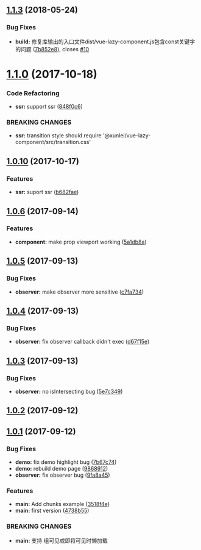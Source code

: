 <a name="1.1.3"></a>
## [1.1.3](https://github.com/xunleif2e/vue-lazy-component/compare/v1.1.2...v1.1.3) (2018-05-24)


### Bug Fixes

* **build:** 修复库输出的入口文件dist/vue-lazy-component.js包含const关键字的问题 ([7b852e8](https://github.com/xunleif2e/vue-lazy-component/commit/7b852e8)), closes [#10](https://github.com/xunleif2e/vue-lazy-component/issues/10)



<a name="1.1.0"></a>
# [1.1.0](https://github.com/xunleif2e/vue-lazy-component/compare/v1.0.10...v1.1.0) (2017-10-18)


### Code Refactoring

* **ssr:** support ssr ([848f0c6](https://github.com/xunleif2e/vue-lazy-component/commit/848f0c6))


### BREAKING CHANGES

* **ssr:** transition style should require '@xunlei/vue-lazy-component/src/transition.css'



<a name="1.0.10"></a>
## [1.0.10](https://github.com/xunleif2e/vue-lazy-component/compare/v1.0.9...v1.0.10) (2017-10-17)


### Features

* **ssr:** suport ssr ([b682fae](https://github.com/xunleif2e/vue-lazy-component/commit/b682fae))



<a name="1.0.6"></a>
## [1.0.6](https://github.com/xunleif2e/vue-lazy-component/compare/v1.0.5...v1.0.6) (2017-09-14)


### Features

* **component:** make prop viewport working ([5a1db8a](https://github.com/xunleif2e/vue-lazy-component/commit/5a1db8a))



<a name="1.0.5"></a>
## [1.0.5](https://github.com/xunleif2e/vue-lazy-component/compare/v1.0.4...v1.0.5) (2017-09-13)


### Bug Fixes

* **observer:** make observer more sensitive ([c7fa734](https://github.com/xunleif2e/vue-lazy-component/commit/c7fa734))



<a name="1.0.4"></a>
## [1.0.4](https://github.com/xunleif2e/vue-lazy-component/compare/v1.0.3...v1.0.4) (2017-09-13)


### Bug Fixes

* **observer:** fix observer callback didn't exec ([d67f15e](https://github.com/xunleif2e/vue-lazy-component/commit/d67f15e))



<a name="1.0.3"></a>
## [1.0.3](https://github.com/xunleif2e/vue-lazy-component/compare/v1.0.2...v1.0.3) (2017-09-13)


### Bug Fixes

* **observer:** no isIntersecting bug ([5e7c349](https://github.com/xunleif2e/vue-lazy-component/commit/5e7c349))



<a name="1.0.2"></a>
## [1.0.2](https://github.com/xunleif2e/vue-lazy-component/compare/v1.0.1...v1.0.2) (2017-09-12)



<a name="1.0.1"></a>
## [1.0.1](https://github.com/xunleif2e/vue-lazy-component/compare/4738b55...v1.0.1) (2017-09-12)


### Bug Fixes

* **demo:** fix demo highlight bug ([7b67c74](https://github.com/xunleif2e/vue-lazy-component/commit/7b67c74))
* **demo:** rebuild demo page ([9868912](https://github.com/xunleif2e/vue-lazy-component/commit/9868912))
* **observer:** fix observer bug ([9fa8a45](https://github.com/xunleif2e/vue-lazy-component/commit/9fa8a45))


### Features

* **main:** Add chunks example ([3518f4e](https://github.com/xunleif2e/vue-lazy-component/commit/3518f4e))
* **main:** first version ([4738b55](https://github.com/xunleif2e/vue-lazy-component/commit/4738b55))


### BREAKING CHANGES

* **main:** 支持 组可见或即将可见时懒加载



